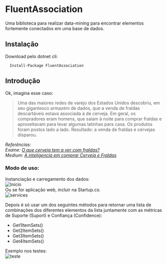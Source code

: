 # FluentAssociation
Uma biblioteca para realizar data-mining para encontrar elementos fortemente conectados em uma base de dados.

## Instalação
Download pelo dotnet cli:  

```   
  Install-Package FluentAssociation  
```

## Introdução
Ok, imagina esse caso:
> Uma das maiores redes de varejo dos Estados Unidos descobriu, em seu gigantesco armazém de dados, que a venda de fraldas descartáveis estava associada à de cerveja. Em geral, os compradores eram homens, que saíam à noite para comprar fraldas e aproveitavam para levar algumas latinhas para casa. Os produtos foram postos lado a lado. Resultado: a venda de fraldas e cervejas disparou.

*Referências:*  
*Exame: [O que cerveja tem a ver com fraldas?](https://exame.abril.com.br/revista-exame/o-que-cerveja-tem-a-ver-com-fraldas-m0053931/)*  
*Medium: [A inteligencia em comprar Cerveja e Fraldas](https://medium.com/@wonderwanny/a-inteligencia-em-comprar-cerveja-e-fraldas-a617899556)*

### Modo de uso:

Instanciação e carregamento dos dados:  
![Inicio](https://user-images.githubusercontent.com/30809620/68982274-16399880-07e5-11ea-84ab-f3cf84707817.PNG)  
Ou se for aplicação web, incluir na Startup.cs:  
![services](https://user-images.githubusercontent.com/30809620/68983591-754ddc00-07ea-11ea-8fb8-a4415ba6731f.PNG)  

Depois é só usar um dos seguintes métodos para retornar uma lista de combinações dos diferentes elementos da lista juntamente com as métricas de Suporte (Suport) e Confiança (Confidence):

* Get1ItemSets()  
* Get2ItemSets()  
* Get3ItemSets()  
* Get4ItemSets()



Exemplo nos testes:  
![teste](https://user-images.githubusercontent.com/30809620/68982733-f2775200-07e6-11ea-9b64-8fc5417e3fab.PNG)
